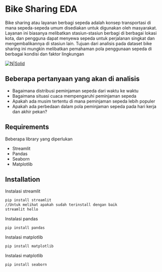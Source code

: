 # Bike Sharing EDA
Bike sharing atau layanan berbagi sepeda adalah konsep transportasi di mana sepeda-sepeda umum disediakan untuk digunakan oleh masyarakat. Layanan ini biasanya melibatkan stasiun-stasiun berbagi di berbagai lokasi kota, dan pengguna dapat menyewa sepeda untuk perjalanan singkat dan mengembalikannya di stasiun lain. Tujuan dari analisis pada dataset bike sharing ini mungkin melibatkan pemahaman pola penggunaan sepeda di berbagai kondisi dan faktor lingkungan

[![N|Solid](https://cldup.com/dTxpPi9lDf.thumb.png)](https://nodesource.com/products/nsolid)

## Beberapa pertanyaan yang akan di analisis

- Bagaimana distribusi peminjaman sepeda dari waktu ke waktu
- Bagaimana situasi cuaca mempengaruhi peminjaman sepeda
- Apakah ada musim tertentu di mana peminjaman sepeda lebih populer
- Apakah ada perbedaan dalam pola peminjaman sepeda pada hari kerja dan akhir pekan?


## Requirements

Beberapa library yang diperlukan

- Streamlit 
- Pandas
- Seaborn
- Matplotlib

## Installation

Instalasi streamlit

```sh
pip install streamlit
//Untuk melihat apakah sudah terinstall dengan baik
streamlit hello
```

Instalasi pandas

```sh
pip install pandas
```

Instalasi matplotlib

```sh
pip install matplotlib
```

Instalasi matplotlib

```sh
pip install seaborn
```
